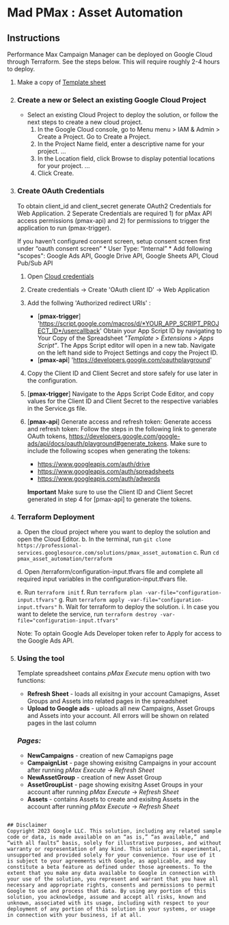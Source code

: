 # Mad PMax : Asset Automation

## Instructions
Performance Max Campaign Manager can be deployed on Google Cloud through Terraform. See the steps below. This will require roughly 2-4 hours to deploy.

1.  Make a copy of [Template sheet](https://docs.google.com/spreadsheets/d/16Gn5ImKQqf7p0tNUVtciJLWCCxC6etN1H9RIdzqlHxE/copy)

2.  ### Create a new or Select an existing Google Cloud Project
    *   Select an existing Cloud Project to deploy the solution, or follow the next steps to create a new cloud project.
        1.  In the Google Cloud console, go to Menu menu > IAM & Admin > Create a Project. Go to Create a Project.
        2.  In the Project Name field, enter a descriptive name for your project. ...
        3.  In the Location field, click Browse to display potential locations for your project. ...
        4.  Click Create.

3.  ### Create OAuth Credentials
    To obtain client_id and client_secret generate OAuth2 Credentials for Web Application. 2 Seperate Credentials are required 1) for pMax API access permissions (pmax-api) and 2) for permissions to trigger the application to run (pmax-trigger).
    
    If you haven’t configured consent screen, setup consent screen first under “oauth consent screen”
        *   User Type: “Internal”
        *   Add following "scopes": 
            Google Ads API, Google Drive API, Google Sheets API, Cloud Pub/Sub API


    1.  Open [Cloud credentials](https://console.developers.google.com/apis/credentials)
    2.  Create credentials -> Create 'OAuth client ID' -> Web Application
    3.  Add the follwing 'Authorized redirect URIs' : 
        *   [**pmax-trigger**] 'https://script.google.com/macros/d/*YOUR_APP_SCRIPT_PROJECT_ID*/usercallback' 
         Obtain your App Script ID by navigating to Your Copy of the Spreadsheet *"Template > Extensions > Apps Script"*. The Apps Script editor will open in a new tab. Navigate on the left hand side to Project Settings and copy the Project ID.
        *   [**pmax-api**] 'https://developers.google.com/oauthplayground'
    4.  Copy the Client ID and Client Secret and store safely for use later in the configuration.
    5.  [**pmax-trigger**] Navigate to the Apps Script Code Editor, and copy values for the Client ID and Client Secret to the respective variables in the Service.gs file.
    6.  [**pmax-api**] Generate access and refresh token:
        Generate access and refresh token:
        Follow the steps in the following link to generate OAuth tokens, https://developers.google.com/google-ads/api/docs/oauth/playground#generate_tokens. Make sure to include the following scopes when generating the tokens:
        *   https://www.googleapis.com/auth/drive
        *   https://www.googleapis.com/auth/spreadsheets
        *   https://www.googleapis.com/auth/adwords

        **Important** Make sure to use the Client ID and Client Secret generated in step 4 for [pmax-api] to generate the tokens. 
    
    
4.  ### Terraform Deployment
    a. Open the cloud project where you want to deploy the solution and open the Cloud Editor.
    b. In the terminal, run ```git clone https://professional-services.googlesource.com/solutions/pmax_asset_automation```
    c. Run ```cd pmax_asset_automation/terraform```

    d. Open /terraform/configuration-input.tfvars file and complete all required input variables in the configuration-input.tfvars file.

    e. Run ```terraform init```
    f. Run ```terraform plan -var-file="configuration-input.tfvars"```
    g. Run ```terraform apply -var-file="configuration-input.tfvars"```
    h. Wait for terraform to deploy the solution.
    i. In case you want to delete the service, run ```terraform destroy -var-file="configuration-input.tfvars"```
 
    Note: To optain Google Ads Developer token refer to Apply for access to the Google Ads API.

5.  ### Using the tool
    Template spreadsheet contains *pMax Execute* menu option with two functions:
    * **Refresh Sheet** - loads all exisitng in your account Camapigns, Asset Groups and Assets into related pages in the spreadsheet
    * **Upload to Google ads** - uploads all new Campaigns, Asset Groups and Assets into your account. All errors will be shown on related pages in the last column 

    ### *Pages:*

    - **NewCampaigns** - creation of new Camapigns page
    - **CampaignList** - page showing exisitng Campaigns in your account after running *pMax Execute* -> *Refresh Sheet* 
    - **NewAssetGroup** - creation of new Asset Group
    - **AssetGroupList** - page showing exisitng Asset Groups in your account after running *pMax Execute* -> *Refresh Sheet* 
    - **Assets** - contains Assets to create and exisitng Assets in the account after running *pMax Execute* -> *Refresh Sheet* 

```

## Disclaimer
Copyright 2023 Google LLC. This solution, including any related sample code or data, is made available on an “as is,” “as available,” and “with all faults” basis, solely for illustrative purposes, and without warranty or representation of any kind. This solution is experimental, unsupported and provided solely for your convenience. Your use of it is subject to your agreements with Google, as applicable, and may constitute a beta feature as defined under those agreements. To the extent that you make any data available to Google in connection with your use of the solution, you represent and warrant that you have all necessary and appropriate rights, consents and permissions to permit Google to use and process that data. By using any portion of this solution, you acknowledge, assume and accept all risks, known and unknown, associated with its usage, including with respect to your deployment of any portion of this solution in your systems, or usage in connection with your business, if at all.